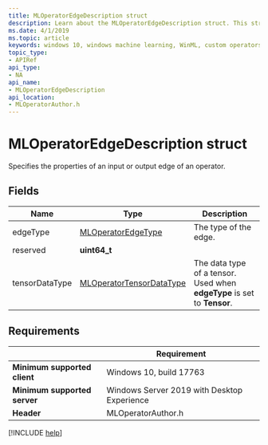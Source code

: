 ```yaml
---
title: MLOperatorEdgeDescription struct
description: Learn about the MLOperatorEdgeDescription struct. This struct specifies the properties of an input or output edge of an operator.
ms.date: 4/1/2019
ms.topic: article
keywords: windows 10, windows machine learning, WinML, custom operators, MLOperatorEdgeDescription
topic_type:
- APIRef
api_type:
- NA
api_name:
- MLOperatorEdgeDescription
api_location:
- MLOperatorAuthor.h
---
```


# MLOperatorEdgeDescription struct

Specifies the properties of an input or output edge of an operator.

## Fields

| Name           | Type                     | Description           |
|----------------|--------------------------|-----------------------|
| edgeType       | [MLOperatorEdgeType](MLOperatorEdgeType.md)       | The type of the edge. |
| reserved       | **uint64_t**                 |                       |
| tensorDataType | [MLOperatorTensorDataType](MLOperatorTensorDataType.md) | The data type of a tensor. Used when **edgeType** is set to **Tensor**. |

## Requirements

| | Requirement |
|-|-|
| **Minimum supported client** | Windows 10, build 17763 |
| **Minimum supported server** | Windows Server 2019 with Desktop Experience |
| **Header** | MLOperatorAuthor.h |

[!INCLUDE [help](../../includes/get-help.md)]
